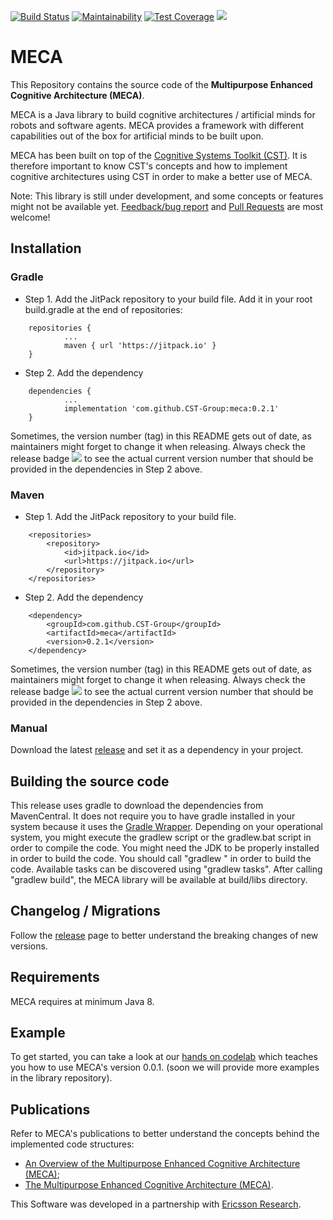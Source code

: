 [![Build Status](https://travis-ci.org/CST-Group/meca.svg?branch=master)](https://travis-ci.org/CST-Group/meca) [![Maintainability](https://api.codeclimate.com/v1/badges/c24e46ebcdc9aa6a035e/maintainability)](https://codeclimate.com/github/CST-Group/meca/maintainability) [![Test Coverage](https://api.codeclimate.com/v1/badges/c24e46ebcdc9aa6a035e/test_coverage)](https://codeclimate.com/github/CST-Group/meca/test_coverage)
[![](https://jitpack.io/v/CST-Group/meca.svg?label=Release)](https://jitpack.io/#CST-Group/meca)

# MECA
This Repository contains the source code of the **Multipurpose Enhanced Cognitive Architecture (MECA)**.

MECA is a Java library to build cognitive architectures / artificial minds for robots and software agents. MECA provides a framework with different capabilities out of the box for artificial minds to be built upon.

MECA has been built on top of the [Cognitive Systems Toolkit (CST)](https://github.com/CST-Group/cst). It is therefore important to know CST's concepts and how to implement cognitive architectures using CST in order to make a better use of MECA.

Note: This library is still under development, and some concepts or features might not be available yet. [Feedback/bug report](https://github.com/CST-Group/meca/issues) and [Pull Requests](https://github.com/CST-Group/meca/pulls) are most welcome!

## Installation

### Gradle

- Step 1. Add the JitPack repository to your build file. Add it in your root build.gradle at the end of repositories:

```
	repositories {
			...
			maven { url 'https://jitpack.io' }
	}
```

- Step 2. Add the dependency

```
	dependencies {
            ...
            implementation 'com.github.CST-Group:meca:0.2.1'
	}
```

Sometimes, the version number (tag) in this README gets out of date, as maintainers might forget to change it when releasing. Always check the release badge [![](https://jitpack.io/v/CST-Group/meca.svg?label=Release)](https://jitpack.io/#CST-Group/meca) to see the actual current version number that should be provided in the dependencies in Step 2 above.

### Maven

- Step 1. Add the JitPack repository to your build file.

```
	<repositories>
		<repository>
		    <id>jitpack.io</id>
		    <url>https://jitpack.io</url>
		</repository>
	</repositories>
```

- Step 2. Add the dependency

```
	<dependency>
	    <groupId>com.github.CST-Group</groupId>
	    <artifactId>meca</artifactId>
	    <version>0.2.1</version>
	</dependency>
```

Sometimes, the version number (tag) in this README gets out of date, as maintainers might forget to change it when releasing. Always check the release badge [![](https://jitpack.io/v/CST-Group/meca.svg?label=Release)](https://jitpack.io/#CST-Group/meca) to see the actual current version number that should be provided in the dependencies in Step 2 above.

### Manual

Download the latest [release](https://github.com/CST-Group/meca/releases) and set it as a dependency in your project.

## Building the source code

This release uses gradle to download the dependencies from MavenCentral. It does not require you to have gradle installed in your system because it uses the [Gradle Wrapper](https://docs.gradle.org/current/userguide/gradle_wrapper.html). Depending on your operational system, you might execute the gradlew script or the gradlew.bat script in order to compile the code. You might need the JDK to be properly installed in order to build the code. You should call "gradlew <task>" in order to build the code. Available tasks can be discovered using "gradlew tasks". After calling "gradlew build", the MECA library will be available at build/libs directory.

## Changelog / Migrations

Follow the [release](https://github.com/CST-Group/meca/releases) page to better understand the breaking changes of new versions.

## Requirements

MECA requires at minimum Java 8.

## Example

To get started, you can take a look at our [hands on codelab](https://github.com/CST-Group/codelab-meca) which teaches you how to use MECA's version 0.0.1. (soon we will provide more examples in the library repository).

## Publications

Refer to  MECA's publications to better understand the concepts behind the implemented code structures:

- [An Overview of the Multipurpose Enhanced Cognitive Architecture (MECA)](https://doi.org/10.1016/j.procs.2018.01.025);
- [The Multipurpose Enhanced Cognitive Architecture (MECA)](https://doi.org/10.1016/j.bica.2017.09.006).

&NewLine;

&NewLine;

This Software was developed in a partnership with [Ericsson Research](https://github.com/EricssonResearch).
